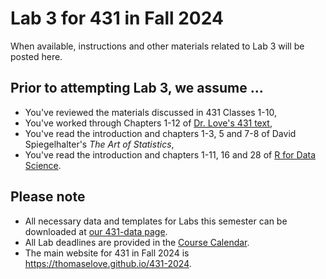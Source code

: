 # Lab 3 for 431 in Fall 2024

When available, instructions and other materials related to Lab 3 will be posted here.

## Prior to attempting Lab 3, we assume ...

- You've reviewed the materials discussed in 431 Classes 1-10, 
- You've worked through Chapters 1-12 of [Dr. Love's 431 text](https://thomaselove.github.io/431-book/),
- You've read the introduction and chapters 1-3, 5 and 7-8 of David Spiegelhalter's *The Art of Statistics*,
- You've read the introduction and chapters 1-11, 16 and 28 of [R for Data Science](https://r4ds.hadley.nz/).


## Please note

- All necessary data and templates for Labs this semester can be downloaded at [our 431-data page](https://github.com/THOMASELOVE/431-data).
- All Lab deadlines are provided in the [Course Calendar](https://thomaselove.github.io/431-2025/calendar.html).
- The main website for 431 in Fall 2024 is <https://thomaselove.github.io/431-2024>.

